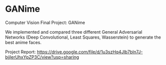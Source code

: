 # GANime
Computer Vision Final Project: GANime

We implemented and compared three different General Adversarial Networks (Deep Convolutional, Least Squares, Wasserstein) to generate the best anime faces.

Project Report: https://drive.google.com/file/d/1u3szHq4Jlb7bln7J-bjjlerUhxYpZP3C/view?usp=sharing
